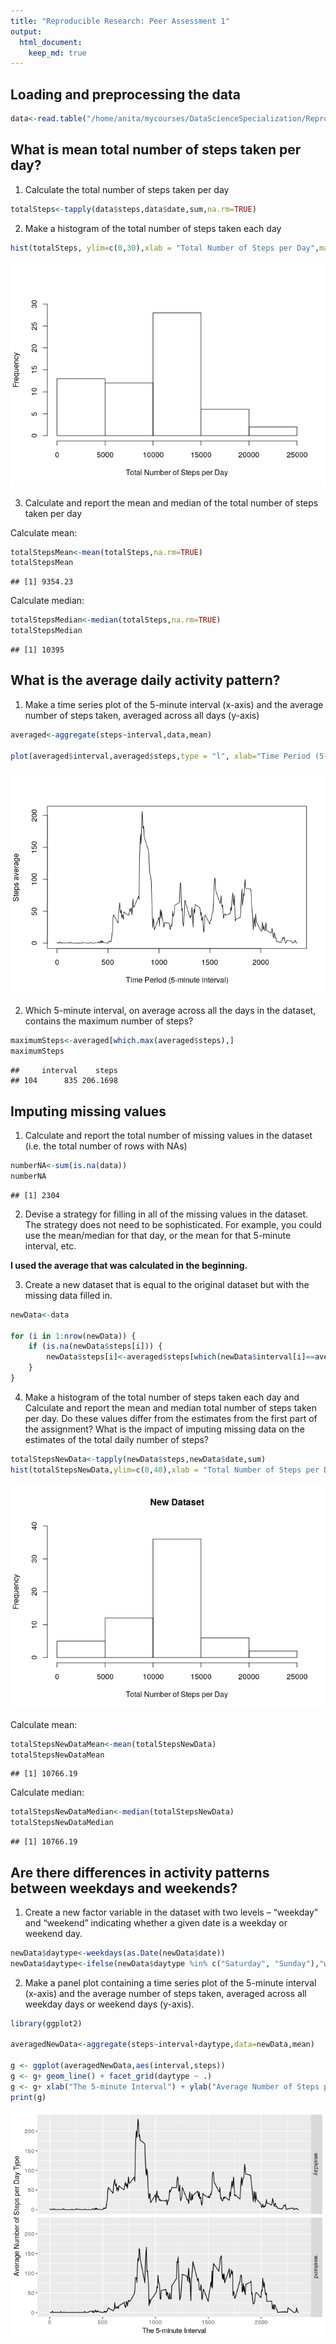 ```yaml
---
title: "Reproducible Research: Peer Assessment 1"
output: 
  html_document:
    keep_md: true
---
```


## Loading and preprocessing the data


```r
data<-read.table("/home/anita/mycourses/DataScienceSpecialization/ReproducibleResearch/CourseProject1/activity.csv",header = TRUE, sep=",")
```

## What is mean total number of steps taken per day?

1. Calculate the total number of steps taken per day


```r
totalSteps<-tapply(data$steps,data$date,sum,na.rm=TRUE)
```

2. Make a histogram of the total number of steps taken each day


```r
hist(totalSteps, ylim=c(0,30),xlab = "Total Number of Steps per Day",main="")
```

![](PA1_template_files/figure-html/unnamed-chunk-2-1.png)<!-- -->

3. Calculate and report the mean and median of the total number of steps taken per day 

Calculate mean:


```r
totalStepsMean<-mean(totalSteps,na.rm=TRUE)
totalStepsMean
```

```
## [1] 9354.23
```

Calculate median:


```r
totalStepsMedian<-median(totalSteps,na.rm=TRUE)
totalStepsMedian
```

```
## [1] 10395
```

## What is the average daily activity pattern?

1. Make a time series plot of the 5-minute interval (x-axis) and the average number of steps taken, averaged across all days (y-axis)


```r
averaged<-aggregate(steps~interval,data,mean)

plot(averaged$interval,averaged$steps,type = "l", xlab="Time Period (5-minute interval)", ylab="Steps average")
```

![](PA1_template_files/figure-html/unnamed-chunk-5-1.png)<!-- -->

2. Which 5-minute interval, on average across all the days in the dataset, contains the maximum number of steps?


```r
maximumSteps<-averaged[which.max(averaged$steps),]
maximumSteps
```

```
##     interval    steps
## 104      835 206.1698
```

## Imputing missing values

1. Calculate and report the total number of missing values in the dataset (i.e. the total number of rows with NAs)


```r
numberNA<-sum(is.na(data))
numberNA
```

```
## [1] 2304
```

2. Devise a strategy for filling in all of the missing values in the dataset. The strategy does not need to be sophisticated. For example, you could use the mean/median for that day, or the mean for that 5-minute interval, etc.

**I used the average that was calculated in the beginning.**

3. Create a new dataset that is equal to the original dataset but with the missing data filled in.


```r
newData<-data

for (i in 1:nrow(newData)) {
    if (is.na(newData$steps[i])) {
        newData$steps[i]<-averaged$steps[which(newData$interval[i]==averaged$interval)]
    }
}
```

4. Make a histogram of the total number of steps taken each day and Calculate and report the mean and median total number of steps taken per day. Do these values differ from the estimates from the first part of the assignment? What is the impact of imputing missing data on the estimates of the total daily number of steps?


```r
totalStepsNewData<-tapply(newData$steps,newData$date,sum)
hist(totalStepsNewData,ylim=c(0,40),xlab = "Total Number of Steps per Day",main="New Dataset")
```

![](PA1_template_files/figure-html/unnamed-chunk-9-1.png)<!-- -->

Calculate mean:

```r
totalStepsNewDataMean<-mean(totalStepsNewData)
totalStepsNewDataMean
```

```
## [1] 10766.19
```

Calculate median:

```r
totalStepsNewDataMedian<-median(totalStepsNewData)
totalStepsNewDataMedian
```

```
## [1] 10766.19
```

## Are there differences in activity patterns between weekdays and weekends?

1. Create a new factor variable in the dataset with two levels – “weekday” and “weekend” indicating whether a given date is a weekday or weekend day.


```r
newData$daytype<-weekdays(as.Date(newData$date))
newData$daytype<-ifelse(newData$daytype %in% c("Saturday", "Sunday"),"weekend", "weekday")
```

2. Make a panel plot containing a time series plot of the 5-minute interval (x-axis) and the average number of steps taken, averaged across all weekday days or weekend days (y-axis).


```r
library(ggplot2)

averagedNewData<-aggregate(steps~interval+daytype,data=newData,mean)

g <- ggplot(averagedNewData,aes(interval,steps))
g <- g+ geom_line() + facet_grid(daytype ~ .)
g <- g+ xlab("The 5-minute Interval") + ylab("Average Number of Steps per Day Type")
print(g)
```

![](PA1_template_files/figure-html/unnamed-chunk-13-1.png)<!-- -->
